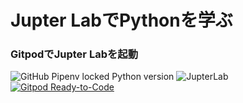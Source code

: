 # Jupter LabでPythonを学ぶ
### GitpodでJupter Labを起動
![GitHub Pipenv locked Python version](https://img.shields.io/github/pipenv/locked/python-version/next-fire-starter/python-jupter)
![JupterLab](https://img.shields.io/badge/JupterLab-orange.svg?longCache=true)
[![Gitpod Ready-to-Code](https://img.shields.io/badge/Gitpod-ready--to--code-brightgreen?logo=gitpod)](https://gitpod.io/#https://github.com/next-fire-starter/python-jupter)
